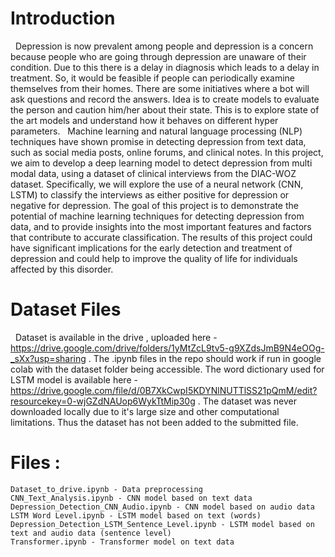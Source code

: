 # Introduction
 
Depression is now prevalent among people and depression is a concern because people who are going through depression are unaware of their condition. Due to this there is a delay in diagnosis which leads to a delay in treatment. So, it would be feasible if people can periodically examine themselves from their homes. There are some initiatives where a bot will ask questions and record the answers. Idea is to create models to evaluate the person and caution him/her about their state. This is to explore state of the art models and understand how it behaves on different hyper parameters.
 
Machine learning and natural language processing (NLP) techniques have shown promise in detecting depression from text data, such as social media posts, online forums, and clinical notes. In this project, we aim to develop a deep learning model to detect depression from multi modal data, using a dataset of clinical interviews from the DIAC-WOZ dataset. Specifically, we will explore the use of a neural network (CNN, LSTM) to classify the interviews as either positive for depression or negative for depression. The goal of this project is to demonstrate the potential of machine learning techniques for detecting depression from data, and to provide insights into the most important features and factors that contribute to accurate classification. The results of this project could have significant implications for the early detection and treatment of depression and could help to improve the quality of life for individuals affected by this disorder.
 
# Dataset Files 
 
Dataset is available in the drive , uploaded here - https://drive.google.com/drive/folders/1yMtZcL9tv5-g9XZdsJmB9N4eOOg-_sXx?usp=sharing . The .ipynb files in the repo should work if run in google colab with the dataset folder being accessible. The word dictionary used for LSTM model is available here - https://drive.google.com/file/d/0B7XkCwpI5KDYNlNUTTlSS21pQmM/edit?resourcekey=0-wjGZdNAUop6WykTtMip30g . The dataset was never downloaded locally due to it's large size and other computational limitations. Thus the dataset has not been added to the submitted file.
 
# Files :  
    Dataset_to_drive.ipynb - Data preprocessing
    CNN_Text_Analysis.ipynb - CNN model based on text data
    Depression_Detection_CNN_Audio.ipynb - CNN model based on audio data
    LSTM Word Level.ipynb - LSTM model based on text (words)
    Depression_Detection_LSTM_Sentence_Level.ipynb - LSTM model based on text and audio data (sentence level)
    Transformer.ipynb - Transformer model on text data
    
    
